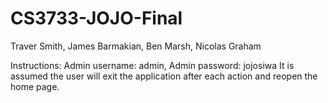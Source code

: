 # CS3733-JOJO-Final
Traver Smith, James Barmakian, Ben Marsh, Nicolas Graham

Instructions: 
Admin username: admin, Admin password: jojosiwa
It is assumed the user will exit the application after each action and reopen the home page.
